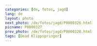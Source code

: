 ```yaml
---
categories: [de, fotos, jagd]
lang: de
layout: photo
next_photo: /de/fotos/jagd/P0000326.html
picname: P0000327
prev_photo: /de/fotos/jagd/P0000328.html
tags: [Dead Klippspringer]
---
```

